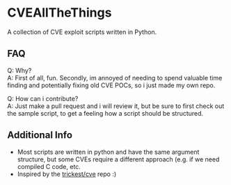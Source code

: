 # CVEAllTheThings

A collection of CVE exploit scripts written in Python.

## FAQ

Q: Why?  
A: First of all, fun. 
   Secondly, im annoyed of needing to spend valuable time finding and potentially fixing old CVE POCs, so i just made my own repo.

Q: How can i contribute?  
A: Just make a pull request and i will review it, but be sure to first check out the sample script, to get a feeling how a script should be structured.

## Additional Info
- Most scripts are written in python and have the same argument structure, but some CVEs require a different approach (e.g. if we need compiled C code, etc.
- Inspired by the [trickest/cve](https://github.com/trickest/cve) repo :)
